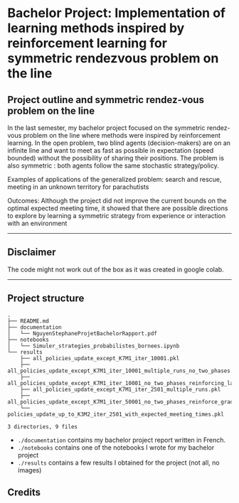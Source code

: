 # Bachelor Project: Implementation of learning methods inspired by reinforcement learning for symmetric rendezvous problem on the line

## Project outline and symmetric rendez-vous problem on the line
In the last semester, my bachelor project focused on the symmetric rendez-vous problem on the line where methods were inspired by reinforcement learning.
In the open problem, two blind agents (decision-makers) are on an infinite line and want to meet as fast as possible in expectation (speed bounded) without the possibility of sharing their positions. The problem is also symmetric : both agents follow the same stochastic strategy/policy.

Examples of applications of the generalized problem: search and rescue, meeting in an unknown territory for parachutists

Outcomes:
Although the project did not improve the current bounds on the optimal expected meeting time, it showed that there are possible directions to explore by learning a symmetric strategy from experience or interaction with an environment

---
## Disclaimer

The code might not work out of the box as it was created in google colab.

---

## Project structure

```
.
├── README.md
├── documentation
│   └── NguyenStephaneProjetBachelorRapport.pdf
├── notebooks
│   └── Simuler_strategies_probabilistes_bornees.ipynb
└── results
    ├── all_policies_update_except_K7M1_iter_10001.pkl
    ├── all_policies_update_except_K7M1_iter_10001_multiple_runs_no_two_phases.pkl
    ├── all_policies_update_except_K7M1_iter_10001_no_two_phases_reinforcing_last_sub_trajs.pkl
    ├── all_policies_update_except_K7M1_iter_2501_multiple_runs.pkl
    ├── all_policies_update_except_K7M1_iter_50001_no_two_phases_reinforce_gradient_projection_like.pkl
    └── policies_update_up_to_K3M2_iter_2501_with_expected_meeting_times.pkl

3 directories, 9 files
```

- `./documentation` contains my bachelor project report written in French.
- `./notebooks` contains one of the notebooks I wrote for my bachelor project
- `./results` contains a few results I obtained for the project (not all, no images)

## Credits

